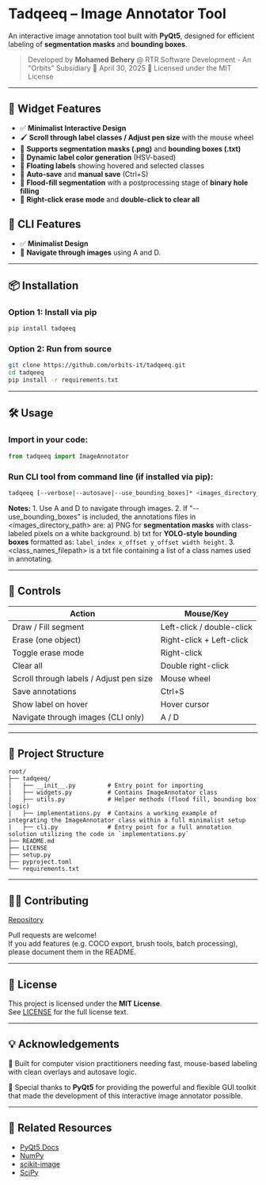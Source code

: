 # Tadqeeq – Image Annotator Tool

An interactive image annotation tool built with **PyQt5**, designed for efficient labeling of **segmentation masks** and **bounding boxes**.

> Developed by **Mohamed Behery** @ RTR Software Development - An "Orbits" Subsidiary
> 📅 April 30, 2025
> 🪪 Licensed under the MIT License

---

## 🚀 Widget Features

- ✅ **Minimalist Interactive Design**
- 🖌️ **Scroll through label classes / Adjust pen size** with the mouse wheel
- 🎨 **Supports segmentation masks (.png)** and **bounding boxes (.txt)**
- 🧠 **Dynamic label color generation** (HSV-based)
- 💬 **Floating labels** showing hovered and selected classes
- 💾 **Auto-save** and **manual save** (Ctrl+S)
- 🧽 **Flood-fill segmentation** with a postprocessing stage of **binary hole filling**
- 🚫 **Right-click erase mode** and **double-click to clear all**

## 🚀 CLI Features

- ✅ **Minimalist Design**
- 🎨 **Navigate through images** using A and D.

---

## 📦 Installation

### Option 1: Install via pip

```bash
pip install tadqeeq
```

### Option 2: Run from source

```bash
git clone https://github.com/orbits-it/tadqeeq.git
cd tadqeeq
pip install -r requirements.txt
```

---

## 🛠️ Usage

### Import in your code:

```python
from tadqeeq import ImageAnnotator
```

### Run CLI tool from command line (if installed via pip):

```bash
tadqeeq [--verbose|--autosave|--use_bounding_boxes]* <images_directory_path> <annotations_directory_path> <class_names_filepath>
```

**Notes:**
    1. Use A and D to navigate through images.
    2. If "--use_bounding_boxes" is included, the annotations files in <images_directory_path> are:
        a) PNG for **segmentation masks** with class-labeled pixels on a white background.
        b) txt for **YOLO-style bounding boxes** formatted as: `label_index x_offset y_offset width height`.
    3. <class_names_filepath> is a txt file containing a list of a class names used in annotating.

---

## 🧭 Controls

| Action                  | Mouse/Key |
|-------------------------|-----------|
| Draw / Fill segment     | Left-click / double-click |
| Erase (one object)      | Right-click + Left-click |
| Toggle erase mode       | Right-click |
| Clear all               | Double right-click |
| Scroll through labels / Adjust pen size   | Mouse wheel |
| Save annotations        | Ctrl+S |
| Show label on hover     | Hover cursor |
| Navigate through images (CLI only) | A / D |

---

## 📁 Project Structure

```plaintext
root/
├── tadqeeq/
|   ├── __init__.py         # Entry point for importing
|   ├── widgets.py          # Contains ImageAnnotator class
|   ├── utils.py            # Helper methods (flood fill, bounding box logic)
|   ├── implementations.py  # Contains a working example of integrating the ImageAnnotator class within a full minimalist setup
|   ├── cli.py              # Entry point for a full annotation solution utilizing the code in `implementations.py`
├── README.md
├── LICENSE
├── setup.py
├── pyproject.toml
└── requirements.txt
```

---

## 🧑‍💻 Contributing

[Repository](https://github.com/orbits-it/tadqeeq.git)

Pull requests are welcome!  
If you add features (e.g. COCO export, brush tools, batch processing), please document them in the README.

---

## 📄 License

This project is licensed under the **MIT License**.  
See [LICENSE](./LICENSE) for the full license text.

---

## 💡 Acknowledgements

🎉 Built for computer vision practitioners needing fast, mouse-based labeling with clean overlays and autosave logic.

🌟 Special thanks to **PyQt5** for providing the powerful and flexible GUI toolkit that made the development of this interactive image annotator possible.

---

## 🔗 Related Resources

- [PyQt5 Docs](https://www.riverbankcomputing.com/static/Docs/PyQt5/)
- [NumPy](https://numpy.org/)
- [scikit-image](https://scikit-image.org/)
- [SciPy](https://scipy.org/)
